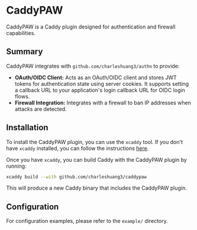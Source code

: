 # CaddyPAW

CaddyPAW is a Caddy plugin designed for authentication and firewall capabilities.

## Summary

CaddyPAW integrates with `github.com/charleshuang3/authn` to provide:

- **OAuth/OIDC Client:** Acts as an OAuth/OIDC client and stores JWT tokens for authentication state using server cookies. It supports setting a callback URL to your application's login callback URL for OIDC login flows.
- **Firewall Integration:** Integrates with a firewall to ban IP addresses when attacks are detected.

## Installation

To install the CaddyPAW plugin, you can use the `xcaddy` tool. If you don't have `xcaddy` installed, you can follow the instructions [here](https://github.com/caddyserver/xcaddy#install).

Once you have `xcaddy`, you can build Caddy with the CaddyPAW plugin by running:

```bash
xcaddy build --with github.com/charleshuang3/caddypaw
```

This will produce a new Caddy binary that includes the CaddyPAW plugin.

## Configuration

For configuration examples, please refer to the `example/` directory.
